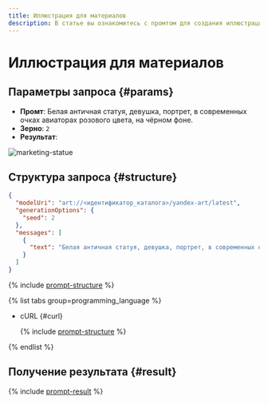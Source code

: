 ```yaml
---
title: Иллюстрация для материалов
description: В статье вы ознакомитесь с промтом для создания иллюстрации для материалов.
---
```


# Иллюстрация для материалов

## Параметры запроса {#params}

* **Промт**: Белая античная статуя, девушка, портрет, в современных очках авиаторах розового цвета, на чёрном фоне.
* **Зерно**: `2`
* **Результат**:

![marketing-statue](../../../_assets/yandexgpt/marketing-statue.jpg)

## Структура запроса {#structure}

```json
{
  "modelUri": "art://<идентификатор_каталога>/yandex-art/latest",
  "generationOptions": {
    "seed": 2
  },
  "messages": [
    {
      "text": "Белая античная статуя, девушка, портрет, в современных очках авиаторах розового цвета, на чёрном фоне"
    }
  ]
}
```

{% include [prompt-structure](../../../_includes/ai-studio/yandexart/api-parameters.md) %}

{% list tabs group=programming_language %}

- cURL {#curl}

  {% include [prompt-structure](../../../_includes/ai-studio/yandexart/prompt-request.md) %}

{% endlist %}

## Получение результата {#result}

{% include [prompt-result](../../../_includes/ai-studio/yandexart/prompt-result.md) %}
